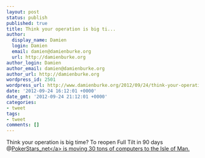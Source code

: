 ```yaml
---
layout: post
status: publish
published: true
title: Think your operation is big ti...
author:
  display_name: Damien
  login: Damien
  email: damien@damienburke.org
  url: http://damienburke.org
author_login: Damien
author_email: damien@damienburke.org
author_url: http://damienburke.org
wordpress_id: 2501
wordpress_url: http://www.damienburke.org/2012/09/24/think-your-operation-is-big-ti/
date: '2012-09-24 16:12:01 +0000'
date_gmt: '2012-09-24 21:12:01 +0000'
categories:
- tweet
tags:
- tweet
comments: []
---
```

<p>Think your operation is big time? To reopen Full Tilt in 90 days @<a href="http:&#47;&#47;twitter.com&#47;PokerStars_net" class="aktt_username">PokerStars_net<&#47;a> is moving 30 tons of computers to the Isle of Man.</p>
